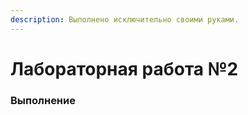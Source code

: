 ```yaml
---
description: Выполнено исключительно своими руками.
---
```


# Лабораторная работа №2

### Выполнение
